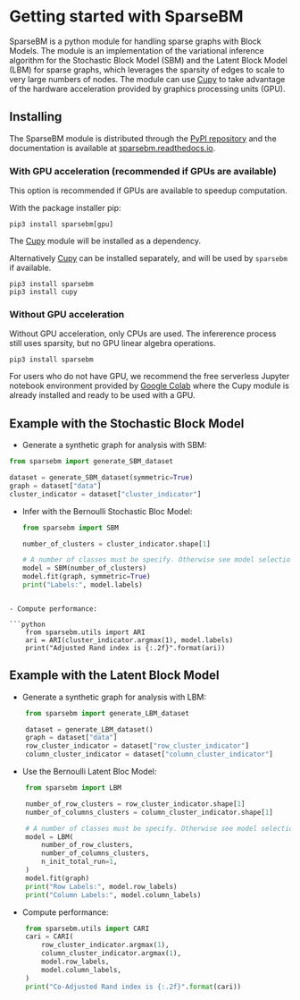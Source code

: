 # Getting started with SparseBM

SparseBM is a python module for handling sparse graphs with Block Models.
The module is an implementation of the variational inference algorithm for the Stochastic Block Model (SBM) and the Latent Block Model (LBM) for sparse graphs, which leverages the sparsity of edges to scale to very large numbers of nodes. The module can use [Cupy](https://cupy.dev/) to take advantage of the hardware acceleration provided by graphics processing units (GPU).

## Installing

The SparseBM module is distributed through the [PyPI repository](https://pypi.org/project/sparsebm/) and the documentation is available at [sparsebm.readthedocs.io](https://sparsebm.readthedocs.io/).


### With GPU acceleration (recommended if GPUs are available)

This option is recommended if GPUs are available to speedup computation.

With the package installer pip:

```
pip3 install sparsebm[gpu]
```

The [Cupy] module will be installed as a dependency.

[Cupy]: https://github.com/gfrisch/sparsebm

Alternatively [Cupy] can be installed separately, and will be used by `sparsebm`
if available.

```
pip3 install sparsebm
pip3 install cupy
```

### Without GPU acceleration

Without GPU acceleration, only CPUs are used. The infererence process still uses
sparsity, but no GPU linear algebra operations.

```
pip3 install sparsebm
```

For users who do not have GPU, we recommend the free serverless Jupyter notebook environment provided by [Google Colab](https://colab.research.google.com/) where the Cupy module is already installed and ready to be used with a GPU.

## Example with the Stochastic Block Model

- Generate a synthetic graph for analysis with SBM:

```python
from sparsebm import generate_SBM_dataset

dataset = generate_SBM_dataset(symmetric=True)
graph = dataset["data"]
cluster_indicator = dataset["cluster_indicator"]
```


- Infer with the Bernoulli Stochastic Bloc Model:

    ```python
    from sparsebm import SBM

    number_of_clusters = cluster_indicator.shape[1]

    # A number of classes must be specify. Otherwise see model selection.
    model = SBM(number_of_clusters)
    model.fit(graph, symmetric=True)
    print("Labels:", model.labels)
```

- Compute performance:

```python
    from sparsebm.utils import ARI
    ari = ARI(cluster_indicator.argmax(1), model.labels)
    print("Adjusted Rand index is {:.2f}".format(ari))
```


## Example with the Latent Block Model

- Generate a synthetic graph for analysis with LBM:

```python
    from sparsebm import generate_LBM_dataset

    dataset = generate_LBM_dataset()
    graph = dataset["data"]
    row_cluster_indicator = dataset["row_cluster_indicator"]
    column_cluster_indicator = dataset["column_cluster_indicator"]
```

 - Use the Bernoulli Latent Bloc Model:

```python
    from sparsebm import LBM

    number_of_row_clusters = row_cluster_indicator.shape[1]
    number_of_columns_clusters = column_cluster_indicator.shape[1]

    # A number of classes must be specify. Otherwise see model selection.
    model = LBM(
        number_of_row_clusters,
        number_of_columns_clusters,
        n_init_total_run=1,
    )
    model.fit(graph)
    print("Row Labels:", model.row_labels)
    print("Column Labels:", model.column_labels)
```

- Compute performance:

```python
    from sparsebm.utils import CARI
    cari = CARI(
        row_cluster_indicator.argmax(1),
        column_cluster_indicator.argmax(1),
        model.row_labels,
        model.column_labels,
    )
    print("Co-Adjusted Rand index is {:.2f}".format(cari))
```
